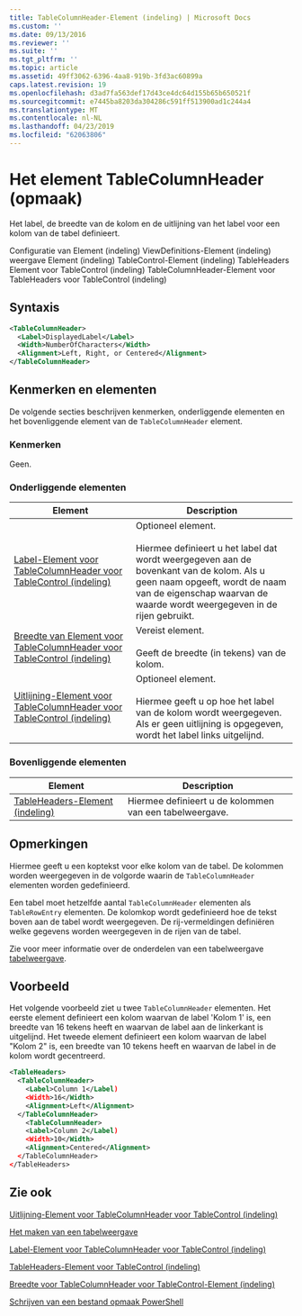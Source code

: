 ```yaml
---
title: TableColumnHeader-Element (indeling) | Microsoft Docs
ms.custom: ''
ms.date: 09/13/2016
ms.reviewer: ''
ms.suite: ''
ms.tgt_pltfrm: ''
ms.topic: article
ms.assetid: 49ff3062-6396-4aa8-919b-3fd3ac60899a
caps.latest.revision: 19
ms.openlocfilehash: d3ad7fa563def17d43ce4dc64d155b65b650521f
ms.sourcegitcommit: e7445ba8203da304286c591ff513900ad1c244a4
ms.translationtype: MT
ms.contentlocale: nl-NL
ms.lasthandoff: 04/23/2019
ms.locfileid: "62063806"
---
```

# <a name="tablecolumnheader-element-format"></a>Het element TableColumnHeader (opmaak)

Het label, de breedte van de kolom en de uitlijning van het label voor een kolom van de tabel definieert.

Configuratie van Element (indeling) ViewDefinitions-Element (indeling) weergave Element (indeling) TableControl-Element (indeling) TableHeaders Element voor TableControl (indeling) TableColumnHeader-Element voor TableHeaders voor TableControl (indeling)

## <a name="syntax"></a>Syntaxis

```xml
<TableColumnHeader>
  <Label>DisplayedLabel</Label>
  <Width>NumberOfCharacters</Width>
  <Alignment>Left, Right, or Centered</Alignment>
</TableColumnHeader>
```

## <a name="attributes-and-elements"></a>Kenmerken en elementen

De volgende secties beschrijven kenmerken, onderliggende elementen en het bovenliggende element van de `TableColumnHeader` element.

### <a name="attributes"></a>Kenmerken

Geen.

### <a name="child-elements"></a>Onderliggende elementen

|Element|Description|
|-------------|-----------------|
|[Label-Element voor TableColumnHeader voor TableControl (indeling)](./label-element-for-tablecolumnheader-for-tablecontrol-format.md)|Optioneel element.<br /><br /> Hiermee definieert u het label dat wordt weergegeven aan de bovenkant van de kolom. Als u geen naam opgeeft, wordt de naam van de eigenschap waarvan de waarde wordt weergegeven in de rijen gebruikt.|
|[Breedte van Element voor TableColumnHeader voor TableControl (indeling)](./width-element-for-tablecolumnheader-for-tablecontrol-format.md)|Vereist element.<br /><br /> Geeft de breedte (in tekens) van de kolom.|
|[Uitlijning-Element voor TableColumnHeader voor TableControl (indeling)](./alignment-element-for-tablecolumnheader-for-tablecontrol-format.md)|Optioneel element.<br /><br /> Hiermee geeft u op hoe het label van de kolom wordt weergegeven. Als er geen uitlijning is opgegeven, wordt het label links uitgelijnd.|

### <a name="parent-elements"></a>Bovenliggende elementen

|Element|Description|
|-------------|-----------------|
|[TableHeaders-Element (indeling)](./tableheaders-element-format.md)|Hiermee definieert u de kolommen van een tabelweergave.|

## <a name="remarks"></a>Opmerkingen

Hiermee geeft u een koptekst voor elke kolom van de tabel. De kolommen worden weergegeven in de volgorde waarin de `TableColumnHeader` elementen worden gedefinieerd.

Een tabel moet hetzelfde aantal `TableColumnHeader` elementen als `TableRowEntry` elementen. De kolomkop wordt gedefinieerd hoe de tekst boven aan de tabel wordt weergegeven. De rij-vermeldingen definiëren welke gegevens worden weergegeven in de rijen van de tabel.

Zie voor meer informatie over de onderdelen van een tabelweergave [tabelweergave](./creating-a-table-view.md).

## <a name="example"></a>Voorbeeld

Het volgende voorbeeld ziet u twee `TableColumnHeader` elementen. Het eerste element definieert een kolom waarvan de label 'Kolom 1' is, een breedte van 16 tekens heeft en waarvan de label aan de linkerkant is uitgelijnd. Het tweede element definieert een kolom waarvan de label "Kolom 2" is, een breedte van 10 tekens heeft en waarvan de label in de kolom wordt gecentreerd.

```xml
<TableHeaders>
  <TableColumnHeader>
    <Label>Column 1</Label)
    <Width>16</Width>
    <Alignment>Left</Alignment>
  </TableColumnHeader>
    <TableColumnHeader>
    <Label>Column 2</Label)
    <Width>10</Width>
    <Alignment>Centered</Alignment>
  </TableColumnHeader>
</TableHeaders>
```

## <a name="see-also"></a>Zie ook

[Uitlijning-Element voor TableColumnHeader voor TableControl (indeling)](./alignment-element-for-tablecolumnheader-for-tablecontrol-format.md)

[Het maken van een tabelweergave](./creating-a-table-view.md)

[Label-Element voor TableColumnHeader voor TableControl (indeling)](./label-element-for-tablecolumnheader-for-tablecontrol-format.md)

[TableHeaders-Element voor TableControl (indeling)](./tableheaders-element-format.md)

[Breedte voor TableColumnHeader voor TableControl-Element (indeling)](./width-element-for-tablecolumnheader-for-tablecontrol-format.md)

[Schrijven van een bestand opmaak PowerShell](./writing-a-powershell-formatting-file.md)
